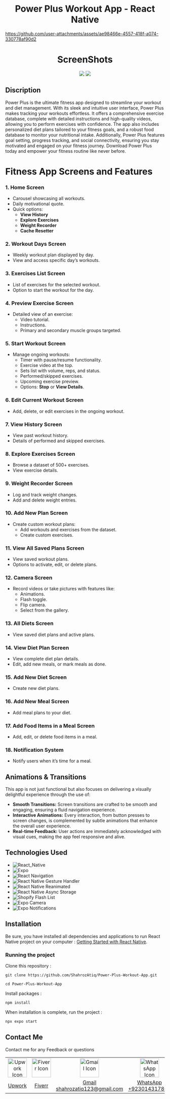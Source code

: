 


<h1 align="center">
	Power Plus Workout App - React Native
</h1>

https://github.com/user-attachments/assets/ae98466e-4557-418f-a074-330778af90d2

<h1 align="center">
	ScreenShots
</h1>
<p align="center">
	<img src="https://github.com/ShahrozAtiq/Social-Media-App/blob/main/1.jpg">
	<img src="https://github.com/ShahrozAtiq/Social-Media-App/blob/main/2.jpg">
</p>


## Discription
Power Plus is the ultimate fitness app designed to streamline your workout and diet management. With its sleek and intuitive user interface, Power Plus makes tracking your workouts effortless. It offers a comprehensive exercise database, complete with detailed instructions and high-quality videos, allowing you to perform exercises with confidence. The app also includes personalized diet plans tailored to your fitness goals, and a robust food database to monitor your nutritional intake. Additionally, Power Plus features goal setting, progress tracking, and social connectivity, ensuring you stay motivated and engaged on your fitness journey. Download Power Plus today and empower your fitness routine like never before.
# Fitness App Screens and Features

### **1. Home Screen**
- Carousel showcasing all workouts.  
- Daily motivational quote.  
- Quick options:  
  - **View History**  
  - **Explore Exercises**  
  - **Weight Recorder**  
  - **Cache Resetter**

### **2. Workout Days Screen**
- Weekly workout plan displayed by day.  
- View and access specific day’s workouts.

### **3. Exercises List Screen**
- List of exercises for the selected workout.  
- Option to start the workout for the day.

### **4. Preview Exercise Screen**
- Detailed view of an exercise:  
  - Video tutorial.  
  - Instructions.  
  - Primary and secondary muscle groups targeted.  

### **5. Start Workout Screen**
- Manage ongoing workouts:  
  - Timer with pause/resume functionality.  
  - Exercise video at the top.  
  - Sets list with volume, reps, and status.  
  - Performed/skipped exercises.  
  - Upcoming exercise preview.  
  - Options: **Stop** or **View Details**.

### **6. Edit Current Workout Screen**
- Add, delete, or edit exercises in the ongoing workout.

### **7. View History Screen**
- View past workout history.  
- Details of performed and skipped exercises.

### **8. Explore Exercises Screen**
- Browse a dataset of 500+ exercises.  
- View exercise details.

### **9. Weight Recorder Screen**
- Log and track weight changes.  
- Add and delete weight entries.

### **10. Add New Plan Screen**
- Create custom workout plans:  
  - Add workouts and exercises from the dataset.  
  - Create custom exercises.

### **11. View All Saved Plans Screen**
- View saved workout plans.  
- Options to activate, edit, or delete plans.

### **12. Camera Screen**
- Record videos or take pictures with features like:  
  - Animations.  
  - Flash toggle.  
  - Flip camera.  
  - Select from the gallery.

### **13. All Diets Screen**
- View saved diet plans and active plans.

### **14. View Diet Plan Screen**
- View complete diet plan details.  
- Edit, add new meals, or mark meals as done.

### **15. Add New Diet Screen**
- Create new diet plans.

### **16. Add New Meal Screen**
- Add meal plans to your diet.

### **17. Add Food Items in a Meal Screen**
- Add, edit, or delete food items in a meal.

### **18. Notification System**
- Notify users when it’s time for a meal.

## Animations & Transitions
This app is not just functional but also focuses on delivering a visually delightful experience through the use of:

- **Smooth Transitions:** Screen transitions are crafted to be smooth and engaging, ensuring a fluid navigation experience.
- **Interactive Animations:** Every interaction, from button presses to screen changes, is complemented by subtle animations that enhance the overall user experience.
- **Real-time Feedback:** User actions are immediately acknowledged with visual cues, making the app feel responsive and alive.


## Technologies Used

- ![React_Native](https://img.shields.io/badge/-React_Native-blue)
- ![Expo](https://img.shields.io/badge/-Expo-white)
- ![React Navigation](https://img.shields.io/badge/-React_Navigation-yellow)
- ![React Native Gesture Handler](https://img.shields.io/badge/-React_Native_Gesture_Handler-green)
- ![React Native Reanimated](https://img.shields.io/badge/-React_Native_Reanimated-purple)
- ![React Native Async Storage](https://img.shields.io/badge/-React_Native_Async_Storage-orange)
- ![Shopify Flash List](https://img.shields.io/badge/-Shopify_Flash_List-green)
- ![Expo Camera](https://img.shields.io/badge/-Expo_Camera-blue)
- ![Expo Notifications](https://img.shields.io/badge/-Expo_Notifications-yellow)

## Installation

Be sure, you have installed all dependencies and applications to run React Native project on your computer : [Getting Started with React Native](https://facebook.github.io/react-native/docs/getting-started).

### Running the project

Clone this repository :

```
git clone https://github.com/ShahrozAtiq/Power-Plus-Workout-App.git
```
```
cd Power-Plus-Workout-App
```

Install packages :

```
npm install
```

When installation is complete, run the project :

```bash
npx expo start
```

## Contact Me

Contact me for any Feedback or questions

<table>
  <tr>
    <td align="center" width="500px">
      <a href="https://www.upwork.com/freelancers/~01c437b099d917194b" title="View my Upwork profile">
        <img src="https://img.icons8.com/external-tal-revivo-shadow-tal-revivo/48/null/external-upwork-a-global-freelancing-platform-where-professionals-connect-and-collaborate-remotely-logo-shadow-tal-revivo.png" alt="Upwork Icon" width="60" height="60"/>
      </a>
    </td>
    <td align="center" width="500px">
      <a href="https://www.fiverr.com/shahrozatiq" title="View my Fiverr profile">
        <img src="https://ml.globenewswire.com/Resource/Download/dcc91863-eeb0-4879-a556-9f7608b19744" alt="Fiverr Icon" width="60" height="60"/>
      </a>
    </td>
    <td align="center" width="500px">
      <a href="mailto:shahrozatiq123@gmail.com" title="Send me an email">
        <img src="https://www.svgrepo.com/show/452213/gmail.svg" alt="Gmail Icon" height="60" width="60"/>
      </a>
    </td>
    <td align="center" width="500px">
      <a href="https://wa.me/923014317809" title="Chat with me on WhatsApp">
        <img src="https://raw.githubusercontent.com/rahuldkjain/github-profile-readme-generator/master/src/images/icons/Social/whatsapp.svg" alt="WhatsApp Icon" height="60" width="60"/>
      </a>
    </td>
    <td align="center" width="500px">
      <a href="https://linkedin.com/in/shahroz-atiq" title="Connect with me on LinkedIn">
        <img src="https://raw.githubusercontent.com/rahuldkjain/github-profile-readme-generator/master/src/images/icons/Social/linked-in-alt.svg" alt="LinkedIn Icon" height="60" width="60"/>
      </a>
    </td>
    <td align="center" width="500px">
      <a href="https://instagram.com/shahahahahroz" title="Follow me on Instagram">
        <img src="https://raw.githubusercontent.com/rahuldkjain/github-profile-readme-generator/master/src/images/icons/Social/instagram.svg" alt="Instagram Icon" height="60" width="60"/>
      </a>
    </td>
  </tr>
  <tr>
    <td align="center" width="500px">
      <a href="https://www.upwork.com/freelancers/~01c437b099d917194b">Upwork</a>
    </td>
    <td align="center" width="500px">
      <a href="https://www.fiverr.com/shahrozatiq">Fiverr</a>
    </td>
    <td align="center" width="500px">
      <a href="mailto:shahrozatiq123@gmail.com">Gmail<br>shahrozatiq123@gmail.com</a>
    </td>
    <td align="center" width="500px">
      <a href="https://wa.me/923014317809">WhatsApp<br>+923014317809</a>
    </td>
    <td align="center" width="500px">
      <a href="https://linkedin.com/in/shahroz-atiq">LinkedIn</a>
    </td>
    <td align="center" width="500px">
      <a href="https://instagram.com/shahahahahroz">Instagram</a>
    </td>
  </tr>
</table>

